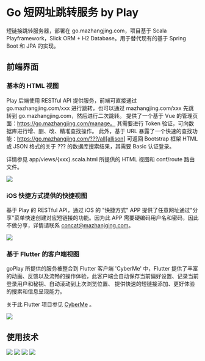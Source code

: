 # Go 短网址跳转服务 by Play

短链接跳转服务器，部署在 go.mazhangjing.com，项目基于 Scala Playframework，Slick ORM + H2 Database。用于替代现有的基于 Spring Boot 和 JPA 的实现。

## 前端界面

### 基本的 HTML 视图

Play 后端使用 RESTful API 提供服务，前端可直接通过 go.mazhangjing.com/xxx 进行跳转，也可以通过 mazhangjing.com/xxx 先跳转到 go.mazhangjing.com，然后进行二次跳转。
提供了一个基于 Vue 的管理页面：https://go.mazhangjing.com/manage。 其需要进行 Token 验证，可向数据库进行增、删、改、精准查找操作。
此外，基于 URL 暴露了一个快速的查找功能：https://go.mazhangjing.com/???/all[alljson]  可返回 Bootstrap 框架 HTML 或 JSON 格式的关于 ??? 的数据库搜索结果，其需要 Basic 认证登录。

详情参见 app/views/{xxx}.scala.html 所提供的 HTML 视图和 conf/route 路由文件。

![](http://static2.mazhangjing.com/20210409/d6388f3_截屏2021-04-09上午10.36.30.png)

### iOS 快捷方式提供的快捷视图

基于 Play 的 RESTful API，通过 iOS 的 "快捷方式" APP 提供了任意网址通过"分享"菜单快速创建对应短链接的功能。因为此 APP 需要硬编码用户名和密码，因此不做分享，详情请联系 concat@mazhanjging.com。

![](http://static2.mazhangjing.com/20210409/a969d67_截屏2021-04-09上午10.41.26.png)

### 基于 Flutter 的客户端视图

goPlay 所提供的服务被整合到 Flutter 客户端 'CyberMe' 中，Flutter 提供了丰富的动画、反馈以及流畅的操作体验，此客户端会自动保存当前偏好设置、记录当前登录用户和秘钥、自动滚动到上次浏览位置、
提供快速的短链接添加、更好体验的搜索和信息呈现能力。

关于此 Flutter 项目参见 [CyberMe](https://gitee.com/corkine/cyberMe) 。

![](http://static2.mazhangjing.com/20210409/e3349cb_截屏2021-04-09上午10.43.40.png)

## 使用技术

![](http://static2.mazhangjing.com/badge/scala.png)
![](http://static2.mazhangjing.com/badge/play.png)
![](http://static2.mazhangjing.com/badge/slick.png)
![](http://static2.mazhangjing.com/badge/akka.png)